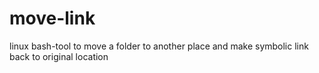 # move-link
linux bash-tool to move a folder to another place and make symbolic link back to original location
